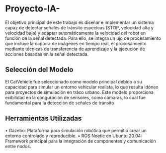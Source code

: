# Proyecto-IA-

El objetivo principal de este trabajo es diseñar e implementar un sistema capaz de detectar
señales de tránsito especícas (STOP, velocidad alta y velocidad baja) y adaptar
automáticamente la velocidad del robot en función de la señal detectada. Para ello, se integra un
ujo de procesamiento que incluye la captura de imágenes en tiempo real, el procesamiento
mediante técnicas de transferencia de aprendizaje y la ejecución de acciones basadas en la señal
detectada.


## Selección del Modelo
El CatVehicle fue seleccionado como modelo principal debido a su capacidad para simular un entorno
vehicular realista, lo que resulta idóneo para proyectos de simulación en tráco urbano. Este modelo
proporciona exibilidad en la conguración de sensores, como cámaras, lo cual fue fundamental para la
detección de señales de tránsito

## Herramientas Utilizadas
• Gazebo: Plataforma para simulación robótica que permitió crear un entorno controlado y
reproducible.
• ROS Noetic en Ubuntu 20.04: Framework principal para la integración de componentes y
comunicación entre nodos.
